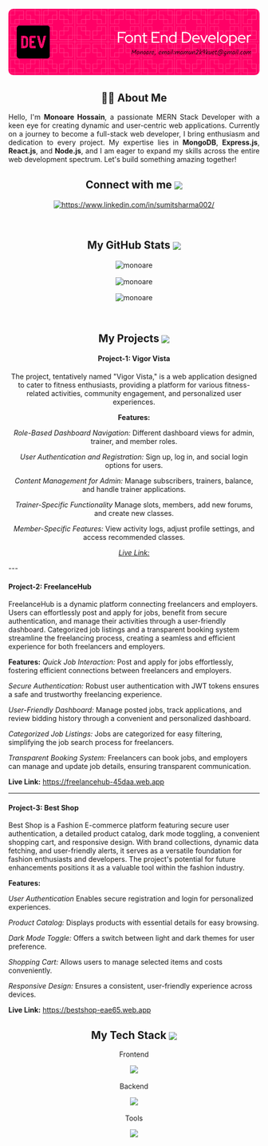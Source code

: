 <!----------------------------------- Heading Section ------------------------------------>

<p align="center">
    <img src="/github-header-image.png"/>
</p>

<!----------------------------------- About Section ------------------------------------>

<h2 align="center">✍🏻 About Me</h2>

<p style="text-align: justify">Hello, I'm <strong>Monoare Hossain</strong>, a passionate MERN Stack Developer with a keen eye for creating dynamic and user-centric web applications. Currently on a journey to become a <strong></strong>full-stack web developer, I bring enthusiasm and dedication to every project. My expertise lies in <strong>MongoDB</strong>, <strong>Express.js</strong>, <strong>React.js</strong>, and <strong>Node.js</strong>, and I am eager to expand my skills across the entire web development spectrum. Let's build something amazing together!</p>

<!----------------------------------- Social Media Links Section ------------------------------------>

<h2 align="center">
    Connect with me
    <a>
        <img align="center" src="https://user-images.githubusercontent.com/52236473/210716966-d30ec997-ad2d-488e-9406-b7305bb3a72e.png" width="30" />
    <a/>
</h2>
<p align="center">
    <a href="https://www.linkedin.com/in/sumitsharma002/">
        <img align="center" src="https://img.shields.io/badge/LinkedIn-0077B5?style=for-the-badge&logo=linkedin&logoColor=white" alt="https://www.linkedin.com/in/sumitsharma002/" />
    </a>
</p>
<br>

<!----------------------------------- GitHub Stats Section ------------------------------------>

<h2 align="center">
    My GitHub Stats
    <a>
        <img align="center" src="https://user-images.githubusercontent.com/52236473/210717541-d04de2c8-6180-4608-bf9a-366b155f403e.png" width="30" />
    <a/>
</h2>

<p align="center">
    <img align="center" src="https://github-readme-stats-khaki-xi.vercel.app/api?username=monoare&show_icons=true&theme=dark" alt="monoare" />
</p>
<p align="center">
    <img align="center" src="https://github-readme-streak-stats.herokuapp.com?user=monoare&theme=monokai" alt="monoare" />
</p>
<p align="center">
    <img align="center" src="https://github-readme-stats-khaki-xi.vercel.app/api/top-langs/?username=monoare&layout=compact&langs_count=10&border_radius=4.5&theme=dark" alt="monoare" />
</p>
<br>

<!----------------------------------- Project Section ------------------------------------>

<h2 align="center">
    My Projects
    <a>
        <img align="center" src="https://user-images.githubusercontent.com/52236473/210715023-0f03194b-fc67-46e8-af2f-209816fa820b.png" width="45" />   
    <a/>
</h2>
        
<div align="center">
<h4>Project-1: Vigor Vista</h4>

<p>The project, tentatively named "Vigor Vista," is a web application designed to cater to fitness enthusiasts, providing a platform for various fitness-related activities, community engagement, and personalized user experiences.</p>

<strong>Features:</strong>
<p><em>Role-Based Dashboard Navigation:</em> Different dashboard views for admin, trainer, and member roles.</p>

<p><em>User Authentication and Registration:</em> Sign up, log in, and social login options for users.</p>

<p><em>Content Management for Admin:</em> Manage subscribers, trainers, balance, and handle trainer applications.</p>

<p><em>Trainer-Specific Functionality</em> Manage slots, members, add new forums, and create new classes.</p>

<p><em>Member-Specific Features:</em> View activity logs, adjust profile settings, and access recommended classes.</p>

<a href="https://vigor-vista.web.app"><em>Live Link:</em> </a>

</div>
---

<h4>Project-2: FreelanceHub</h4>

<p>FreelanceHub is a dynamic platform connecting freelancers and employers. Users can effortlessly post and apply for jobs, benefit from secure authentication, and manage their activities through a user-friendly dashboard. Categorized job listings and a transparent booking system streamline the freelancing process, creating a seamless and efficient experience for both freelancers and employers.</p>

**Features:**
_Quick Job Interaction:_ Post and apply for jobs effortlessly, fostering efficient connections between freelancers and employers.

_Secure Authentication:_ Robust user authentication with JWT tokens ensures a safe and trustworthy freelancing experience.

_User-Friendly Dashboard:_ Manage posted jobs, track applications, and review bidding history through a convenient and personalized dashboard.

_Categorized Job Listings:_ Jobs are categorized for easy filtering, simplifying the job search process for freelancers.

_Transparent Booking System:_ Freelancers can book jobs, and employers can manage and update job details, ensuring transparent communication.

**Live Link:** https://freelancehub-45daa.web.app

---

<h4>Project-3: Best Shop</h4>

<p>Best Shop is a Fashion E-commerce platform featuring secure user authentication, a detailed product catalog, dark mode toggling, a convenient shopping cart, and responsive design. With brand collections, dynamic data fetching, and user-friendly alerts, it serves as a versatile foundation for fashion enthusiasts and developers. The project's potential for future enhancements positions it as a valuable tool within the fashion industry.</p>

**Features:**

_User Authentication_ Enables secure registration and login for personalized experiences.

_Product Catalog:_ Displays products with essential details for easy browsing.

_Dark Mode Toggle:_ Offers a switch between light and dark themes for user preference.

_Shopping Cart:_ Allows users to manage selected items and costs conveniently.

_Responsive Design:_ Ensures a consistent, user-friendly experience across devices.

**Live Link:** https://bestshop-eae65.web.app

<!----------------------------------- Tech Stack Section ------------------------------------>
<h2 align="center">
    My Tech Stack
    <a>
        <img align="center" src="https://user-images.githubusercontent.com/52236473/210716459-e792742d-9443-4a83-96c4-fea099a560b7.png" width="30" />   
    <a/>
</h2>
 
<div align="center">
    <p>Frontend</p>
  <a href="https://skillicons.dev">
    <img src="https://skillicons.dev/icons?i=html,css,tailwind,js,react" />
  </a>
</div>

<div align="center">
    <p>Backend</p>
  <a href="https://skillicons.dev">
    <img src="https://skillicons.dev/icons?i=nodejs,express,mongodb,firebase" />
  </a>
</div>

<div align="center">
    <p>Tools</p>
  <a href="https://skillicons.dev">
    <img src="https://skillicons.dev/icons?i=git,github,figma,vscode,postman" />
  </a>
</div>
